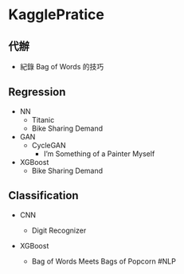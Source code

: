 # KagglePratice

## 代辦
- 紀錄 Bag of Words 的技巧

## Regression
- NN
    - Titanic
    - Bike Sharing Demand
- GAN
    - CycleGAN
        - I’m Something of a Painter Myself
- XGBoost
    - Bike Sharing Demand

## Classification
- CNN
    - Digit Recognizer

- XGBoost
    - Bag of Words Meets Bags of Popcorn    #NLP
